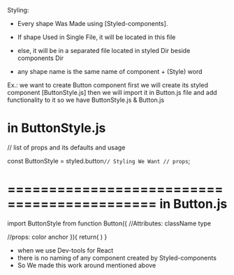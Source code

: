 Styling:
- Every shape Was Made using [Styled-components].
- If shape Used in Single File, it will be located in this file
- else, it will be in a separated file located in styled Dir beside components Dir

- any shape name is the same name of component + (Style) word

Ex.:
we want to create Button component
first we will create its styled component [ButtonStyle.js] then we will import it in Button.js file and add functionality to it
so we have ButtonStyle.js & Button.js

in ButtonStyle.js
================
// list of props and its defaults and usage

const ButtonStyle = styled.button`
  // Styling We Want
  // props
`;

============================================
in Button.js
============
import ButtonStyle from
function Button({
  //Attributes:
  className
  type

  //props:
  color
  anchor
}){
  return(
    <ButtonStyle
      className={className}
      type={type}
      color={color}
      anchor={anchor}
    ></ButtonStyle>
  )
}

- when we use Dev-tools for React
- there is no naming of any component created by Styled-components
- So We made this work around mentioned above
